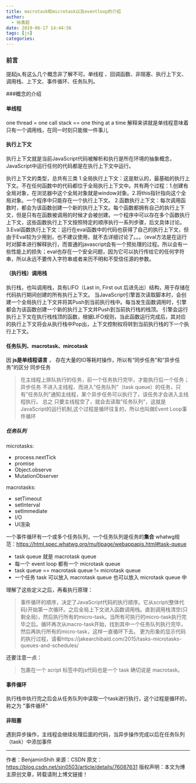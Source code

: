 ```yaml
---
title: macrotask和microtask以及eventloop的介绍
author:
  - 徐勇超
date: 2019-06-17 14:44:56
tags: [js]
categories:
---
```


### 前言
提起js,有这么几个概念非了解不可。单线程 、回调函数、非阻塞、执行上下文、调用栈、上下文、事件循环、任务队列。

###概念的介绍
#### 单线程
one thread = one call stack == one thing at a time
解释来讲就是单线程意味着只有一个调用栈，在同一时刻只能做一件事儿

#### 执行上下文
执行上下文就是当前JavaScript代码被解析和执行是所在环境的抽象概念，JavaScript中运行任何的代码都是在执行上下文中运行。

执行上下文的类型，总共有三类
  1.全局执行上下文：这是默认的，最基础的执行上下文。不在任何函数中的代码都位于全局执行上下文中。共有两个过程：1.创建有全局对象，在浏览器中这个全局对象就是window对象。2.将this指针指向这个全局对象。一个程序中只能存在一个执行上下文。
  2.函数执行上下文：每次调用函数时，都会为该函数创建一个新的执行上下文。每个函数都拥有自己的执行上下文，但是只有在函数被调用的时候才会被创建。一个程序中可以存在多个函数执行上下文，这些函数执行上下文按照特定的顺序执行一系列步骤，后文具体讨论。
  3.Eval函数执行上下文：运行在eval函数中的代码也获得了自己的执行上下文，但由于Eval较为少用到，也不建议使用，就不去详细讨论了。。。（eval方法是在运行时对脚本进行解释执行，而普通的javascript会有一个预处理的过程。所以会有一些性能上的损失；eval也存在一个安全问题，因为它可以执行传给它的任何字符串，所以永远不要传入字符串或者来历不明和不受信任源的参数。

#### （执行栈）调用栈
执行栈，也叫调用栈，具有LIFO（Last in, First out 后进先出）结构，用于存储在代码执行期间创建的所有执行上下文。
当JavaScript引擎首次读取脚本时，会创建一个全局执行上下文并将其Push到当前执行栈中。每当发生函数调用时，引擎都会为该函数创建一个新的执行上下文并Push到当前执行栈的栈顶。
引擎会运行执行上下文在执行栈栈顶的函数，根据LIFO规则，当此函数运行完成后，其对应的执行上下文将会从执行栈中Pop出，上下文控制权将转到当前执行栈的下一个执行上下文。 

#### 任务队列、macrotask、mircotask
因 **js是单线程语言** ， 存在大量的IO等耗时操作，所以有“同步任务”和“异步任务”的区分
同步任务
>在主线程上排队执行的任务，前一个任务执行完毕，才能执行后一个任务；
异步任务
>不进入主线程、而进入”任务队列”（task queue）的任务，只有”任务队列”通知主线程，某个异步任务可以执行了，该任务才会进入主线程执行。
总之
>只要主线程空了，就会去读取”任务队列”，这就是JavaScript的运行机制,这个过程是循环往复的，所以也叫做Event Loop事件循环

##### 任务队列
microtasks:
  - process.nextTick
  - promise
  - Object.observe
  - MutationObserver

macrotasks:
  - setTimeout
  - setInterval
  - setImmediate
  - I/O
  - UI渲染

一个事件循环有一个或多个任务队列，一个任务队列是任务的**集合**
whatwg规范：https://html.spec.whatwg.org/multipage/webappapis.html#task-queue
- task queue 就是 macrotask queue
- 每一个 event loop 都有一个 microtask queue
- task queue == macrotask queue != microtask queue
- 一个任务 task 可以放入 macrotask queue 也可以放入 microtask queue 中

理解了这些定义之后，再看执行原理：
>事件循环的顺序，决定了JavaScript代码的执行顺序。它从script(整体代码)开始第一次循环。之后全局上下文进入函数调用栈。直到调用栈清空(只剩全局)，然后执行所有的micro-task。当所有可执行的micro-task执行完毕之后。循环再次从macro-task开始，找到其中一个任务队列执行完毕，然后再执行所有的micro-task，这样一直循环下去。
更为形象的显示代码的执行过程，请看https://jakearchibald.com/2015/tasks-microtasks-queues-and-schedules/

还要注意一点：
>包裹在一个 script 标签中的js代码也是一个 task 确切说是 macrotask。

#### 事件循环
执行栈中执行完之后会从任务队列中读取一个task进行执行，这个过程是循环的，称之为 "事件循环"

#### 非阻塞
遇到异步操作，主线程会继续处理后面的代码，当异步操作完成以后在任务队列（task）中添加事件

--------------------- 
作者：BenjaminShih 
来源：CSDN 
原文：https://blog.csdn.net/sjn0503/article/details/76087631 
版权声明：本文为博主原创文章，转载请附上博文链接！
